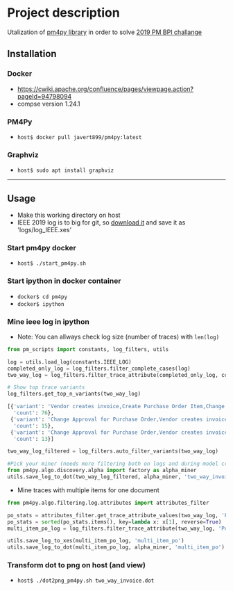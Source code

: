 # Project description
Utalization of [pm4py library](http://pm4py.org/) in order to solve [2019 PM BPI challange](https://icpmconference.org/2019/icpm-2019/contests-challenges/bpi-challenge-2019/)

## Installation
### Docker
+ https://cwiki.apache.org/confluence/pages/viewpage.action?pageId=94798094
+ compse version 1.24.1

### PM4Py
+ ```host$ docker pull javert899/pm4py:latest```

### Graphviz
+ ```host$ sudo apt install graphviz```

---

## Usage
+ Make this working directory on host
+ IEEE 2019 log is to big for git, so [download it](icpmconference.org/2019/wp-content/uploads/sites/6/2019/01/log_IEEE.xes_.gz) and save it as 'logs/log_IEEE.xes'

### Start pm4py docker
+ ```host$ ./start_pm4py.sh```

### Start ipython in docker container
+ ```docker$ cd pm4py```
+ ```docker$ ipython```

### Mine ieee log in ipython
+ Note: You can allways check log size (number of traces) with ```len(log)```

```python
from pm_scripts import constants, log_filters, utils

log = utils.load_log(constants.IEEE_LOG)
completed_only_log = log_filters.filter_complete_cases(log)
two_way_log = log_filters.filter_trace_attribute(completed_only_log, constants.INVOICE_TYPE, constants.TWO_WAY_MATCHER)

# Show top trace variants
log_filters.get_top_n_variants(two_way_log)
```

```python
[{'variant': 'Vendor creates invoice,Create Purchase Order Item,Change Approval for Purchase Order,Record Invoice Receipt,Clear Invoice',
  'count': 76},
 {'variant': 'Change Approval for Purchase Order,Vendor creates invoice,Change Approval for Purchase Order,Create Purchase Order Item,Change Approval for Purchase Order,Record Invoice Receipt,Clear Invoice',
  'count': 15},
 {'variant': 'Change Approval for Purchase Order,Vendor creates invoice,Create Purchase Order Item,Record Invoice Receipt,Clear Invoice',
  'count': 13}]
```

```python
two_way_log_filtered = log_filters.auto_filter_variants(two_way_log)

#Pick your miner (needs more filtering both on logs and during model creation)
from pm4py.algo.discovery.alpha import factory as alpha_miner
utils.save_log_to_dot(two_way_log_filtered, alpha_miner, 'two_way_invoice')
```

+ Mine traces with multiple items for one document
```python
from pm4py.algo.filtering.log.attributes import attributes_filter

po_stats = attributes_filter.get_trace_attribute_values(two_way_log, 'Purchasing Document')
po_stats = sorted(po_stats.items(), key=lambda x: x[1], reverse=True)
multi_item_po_log = log_filters.filter_trace_attribute(two_way_log, 'Purchasing Document', po_stats[0][0])

utils.save_log_to_xes(multi_item_po_log, 'multi_item_po')
utils.save_log_to_dot(multi_item_po_log, alpha_miner, 'multi_item_po')
```

### Transform dot to png on host (and view)
+ ```host$ ./dot2png_pm4py.sh two_way_invoice.dot```
